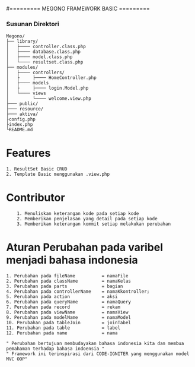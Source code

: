 #========= MEGONO FRAMEWORK BASIC =========
### Susunan Direktori
```
Megono/
├── library/
│   ├──── controller.class.php
│   ├──── database.class.php
│   ├──── model.class.php
│   └──── resultset.class.php
├── modules/
│   ├──── controllers/
│   ├	  ├──── HomeController.php
│   ├──── models
│   ├	  ├──── login.Model.php
│   └──── views
│         └────	welcome.view.php
├─── public/
├─── resource/
├─── aktiva/
├config.php
├index.php
└README.md
```
# Features
	1. ResultSet Basic CRUD
	2. Template Basic menggunakan .view.php
# Contributor
		1. Menuliskan keterangan kode pada setiap kode
		2. Memberikan penjelasan yang detail pada setiap kode
		3. Memberikan keterangan kommit setiap melakukan perubahan
		
# Aturan Perubahan pada varibel menjadi bahasa indonesia
	1. Perubahan pada fileName 			= namaFile
	2. Perubahan pada className 		= namaKelas
	3. Perubahan pada parts 			= bagian
	4. Perubahan pada controllerName 	= namaKkontroller;
	5. Perubahan pada action 			= aksi
	6. Perubahan pada queryName			= namaQuery
	7. Perubahan pada record			= rekam
	8. Perubahan pada viewName			= namaView
	9. Perubahan pada modelName			= namaModel
	10. Perubahan pada tableJoin		= joinTabel
	11. Perubahan pada table 			= tabel
	12. Perubahan pada name				= nama
	
	" Perubahan bertujuan membudayakan bahasa indonesia kita dan membua pemahaman terhadap bahasa indoensia "
	" Framework ini terinspirasi dari CODE-IGNITER yang menggunakan model MVC OOP"

	
